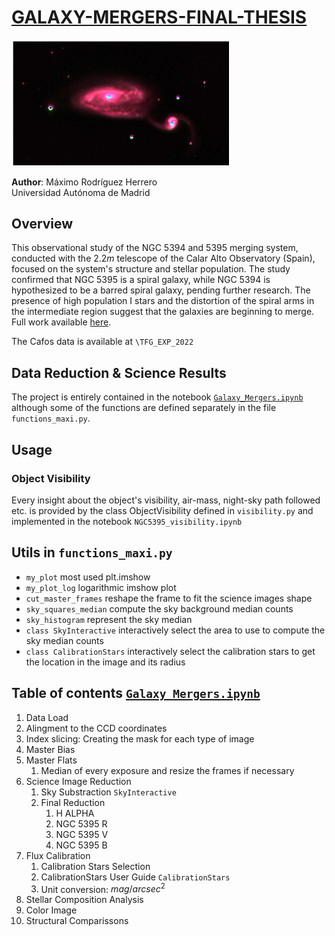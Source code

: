 # [GALAXY-MERGERS-FINAL-THESIS](https://github.com/MaximoRdz/GALAXY-MERGERS-TFG/blob/main/Galaxy_Mergers.ipynb)

[<img src="IMAGES/NGC_RGB_1.png?raw=true" alt="drawing" width="350"/>](https://github.com/MaximoRdz/GALAXY-MERGERS-TFG/blob/main/Galaxy_Mergers.ipynb)

**Author**: Máximo Rodríguez Herrero\
Universidad Autónoma de Madrid

## Overview

This observational study of the NGC 5394 and 5395 merging system, conducted with the $2.2m$ telescope of the Calar Alto Observatory (Spain), focused on the system's structure and stellar population. The study confirmed that NGC 5395 is a spiral galaxy, while NGC 5394 is hypothesized to be a barred spiral galaxy, pending further research. The presence of high population I stars and the distortion of the spiral arms in the intermediate region suggest that the galaxies are beginning to merge. Full work available [here](https://github.com/MaximoRdz/GALAXY-MERGERS-TFG/blob/main/GALAXY_MERGERS_MAXIMO.pdf).

The Cafos data is available at `\TFG_EXP_2022`

## Data Reduction & Science Results

The project is entirely contained in the notebook [`Galaxy_Mergers.ipynb`](https://github.com/MaximoRdz/GALAXY-MERGERS-TFG/blob/main/Galaxy_Mergers.ipynb) although some of the functions are defined separately in the file `functions_maxi.py`.

## Usage

### Object Visibility

Every insight about the object's visibility, air-mass, night-sky path followed etc. is provided by the class ObjectVisibility defined in `visibility.py` and implemented in the notebook `NGC5395_visibility.ipynb`

## Utils in `functions_maxi.py`

- `my_plot` most used plt.imshow 
- `my_plot_log` logarithmic imshow plot
- `cut_master_frames` reshape the frame to fit the science images shape
- `sky_squares_median` compute the sky background median counts
- `sky_histogram` represent the sky median
- `class SkyInteractive` interactively select the area to use to compute the sky median counts
- `class CalibrationStars` interactively select the calibration stars to get the location in the image and its radius

## Table of contents [`Galaxy_Mergers.ipynb`](https://github.com/MaximoRdz/GALAXY-MERGERS-TFG/blob/main/Galaxy_Mergers.ipynb)

1. Data Load
2. Alingment to the CCD coordinates
3. Index slicing: Creating the mask for each type of image
4. Master Bias
5. Master Flats
    1. Median of every exposure and resize the frames if necessary
6. Science Image Reduction
    1. Sky Substraction `SkyInteractive`
    2. Final Reduction
        1. H ALPHA
        2. NGC 5395 R
        3. NGC 5395 V
        4. NGC 5395 B
7. Flux Calibration
    1. Calibration Stars Selection
    2. CalibrationStars User Guide `CalibrationStars`
    3. Unit conversion: $mag/arcsec^2$
8. Stellar Composition Analysis
9. Color Image
10. Structural Comparissons


